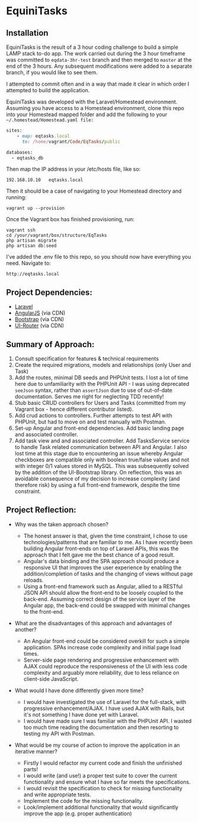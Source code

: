 EquiniTasks
=================

Installation
------------------
EquiniTasks is the result of a 3 hour coding challenge to build a simple LAMP stack to-do app. The work carried out during the 3 hour timeframe was committed to ```eqdata-3hr-test``` branch and then merged to ```master``` at the end of the 3 hours. Any subsequent modifications were added to a separate branch, if you would like to see them.

I attempted to commit often and in a way that made it clear in which order I attempted to build the application.

EquiniTasks was developed with the Laravel/Homestead environment. Assuming you have access to a Homestead environment, clone this repo into your Homestead mapped folder and add the following to your ```~/.homestead/Homestead.yaml file:```

```ruby
sites:
    - map: eqtasks.local
      to: /home/vagrant/Code/EqTasks/public

databases:
  - eqtasks_db      
```

Then map the IP address in your /etc/hosts file, like so:

```
192.168.10.10   eqtasks.local
```

Then it should be a case of navigating to your Homestead directory and running:

```
vagrant up --provision
```

Once the Vagrant box has finished provisioning, run:

```
vagrant ssh
cd /your/vagrant/box/structure/EqTasks
php artisan migrate
php artisan db:seed
```

I've added the .env file to this repo, so you should now have everything you need. Navigate to:

```
http://eqtasks.local
```


Project Dependencies:
---------------
- [Laravel](https://laravel.com/)
- [AngularJS](https://angularjs.org/) (via CDN)
- [Bootstrap](https://getbootstrap.com/) (via CDN)
- [UI-Router](https://ui-router.github.io/) (via CDN)


Summary of Approach:
---------------
1. Consult specification for features & technical requirements
2. Create the required migrations, models and relationships (only User and Task)
3. Add the routes, minimal DB seeds and PHPUnit tests.
  I lost a lot of time here due to unfamiliarity with the PHPUnit API - I was using deprecated ```seeJson``` syntax, rather than ```assertJson``` due to use of out-of-date documentation. Serves me right for neglecting TDD recently!
4. Stub basic CRUD controllers for Users and Tasks (committed from my Vagrant box - hence different contributor listed).
5. Add crud actions to controllers. Further attempts to test API with PHPUnit, but had to move on and test manually with Postman.
6. Set-up Angular and front-end dependencies. Add basic landing page and associated controller.
7. Add task view and and associated controller. Add TasksService service to handle Task related communication between API and Angular.
  I also lost time at this stage due to encountering an issue whereby Angular checkboxes are compatible only with boolean true/false values and not with integer 0/1 values stored in MySQL. This was subsequently solved by the addition of the UI-Bootstrap library. On reflection, this was an avoidable consequence of my decision to increase complexity (and therefore risk) by using a full front-end framework, despite the time constraint.


Project Reflection:
---------------
* Why was the taken approach chosen?
  * The honest answer is that, given the time constraint, I chose to use technologies/patterns that are familiar to me. As I have recently been building Angular front-ends on top of Laravel APIs, this was the approach that I felt gave me the best chance of a good result.
  * Angular's data binding and the SPA approach should produce a responsive UI that improves the user experience by enabling the addition/completion of tasks and the changing of views without page reloads.
  * Using a front-end framework such as Angular, allied to a RESTful JSON API should allow the front-end to be loosely coupled to the back-end. Assuming correct design of the service layer of the Angular app, the back-end could be swapped with minimal changes to the front-end.

* What are the disadvantages of this approach and advantages of another?
  * An Angular front-end could be considered overkill for such a simple application. SPAs increase code complexity and initial page load times.
  * Server-side page rendering and progressive enhancement with AJAX could reproduce the responsiveness of the UI with less code complexity and arguably more reliability, due to less reliance on client-side JavaScript.

* What would I have done differently given more time?
  * I would have investigated the use of Laravel for the full-stack, with progressive enhancement/AJAX. I have used AJAX with Rails, but it's not something I have done yet with Laravel.
  * I would have made sure I was familiar with the PHPUnit API. I wasted too much time reading the documentation and then resorting to testing my API with Postman.

* What would be my course of action to improve the application in an iterative manner?
  * Firstly I would refactor my current code and finish the unfinished parts!
  * I would write (and use!) a proper test suite to cover the current functionality and ensure what I have so far meets the specifications.
  * I would revisit the specification to check for missing functionality and write appropriate tests.
  * Implement the code for the missing functionality.
  * Look/implement additional functionality that would significantly improve the app (e.g. proper authentication)
